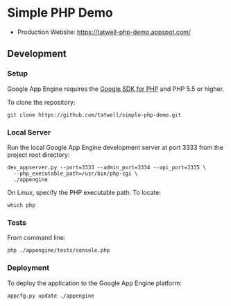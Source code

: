 # Simple PHP Demo

- Production Website: https://tatwell-php-demo.appspot.com/

## Development

### Setup

Google App Engine requires the [Google SDK for PHP](https://cloud.google.com/appengine/docs/php/)
and PHP 5.5 or higher.

To clone the repository:

    git clone https://github.com/tatwell/simple-php-demo.git

### Local Server

Run the local Google App Engine development server at port 3333 from the project root
directory:

    dev_appserver.py --port=3333 --admin_port=3334 --api_port=3335 \
      --php_executable_path=/usr/bin/php-cgi \
      ./appengine

On Linux, specify the PHP executable path. To locate:

    which php

### Tests

From command line:

    php ./appengine/tests/console.php

### Deployment

To deploy the application to the Google App Engine platform:

    appcfg.py update ./appengine
